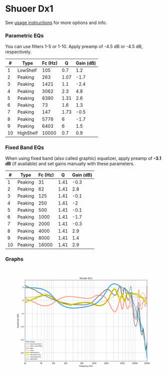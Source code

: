 # Shuoer Dx1
See [usage instructions](https://github.com/jaakkopasanen/AutoEq#usage) for more options and info.

### Parametric EQs
You can use filters 1-5 or 1-10. Apply preamp of -4.5 dB or -4.5 dB, respectively.

|   # | Type      |   Fc (Hz) |    Q |   Gain (dB) |
|-----|-----------|-----------|------|-------------|
|   1 | LowShelf  |       105 | 0.7  |         1.2 |
|   2 | Peaking   |       263 | 1.07 |        -1.7 |
|   3 | Peaking   |      1421 | 1.1  |        -2.4 |
|   4 | Peaking   |      3062 | 2.3  |         4.8 |
|   5 | Peaking   |      8390 | 1.31 |         2.6 |
|   6 | Peaking   |        73 | 1.6  |         1.3 |
|   7 | Peaking   |       147 | 1.73 |        -0.5 |
|   8 | Peaking   |      5776 | 6    |        -1.7 |
|   9 | Peaking   |      6403 | 6    |         1.5 |
|  10 | HighShelf |     10000 | 0.7  |         0.9 |

### Fixed Band EQs
When using fixed band (also called graphic) equalizer, apply preamp of **-3.1 dB** (if available) and set gains manually with these parameters.

|   # | Type    |   Fc (Hz) |    Q |   Gain (dB) |
|-----|---------|-----------|------|-------------|
|   1 | Peaking |        31 | 1.41 |        -0.3 |
|   2 | Peaking |        62 | 1.41 |         2.8 |
|   3 | Peaking |       125 | 1.41 |        -0.1 |
|   4 | Peaking |       250 | 1.41 |        -2   |
|   5 | Peaking |       500 | 1.41 |        -0.1 |
|   6 | Peaking |      1000 | 1.41 |        -1.7 |
|   7 | Peaking |      2000 | 1.41 |        -0.3 |
|   8 | Peaking |      4000 | 1.41 |         2.9 |
|   9 | Peaking |      8000 | 1.41 |         1.4 |
|  10 | Peaking |     16000 | 1.41 |         2.9 |

### Graphs
![](./Shuoer%20Dx1.png)
